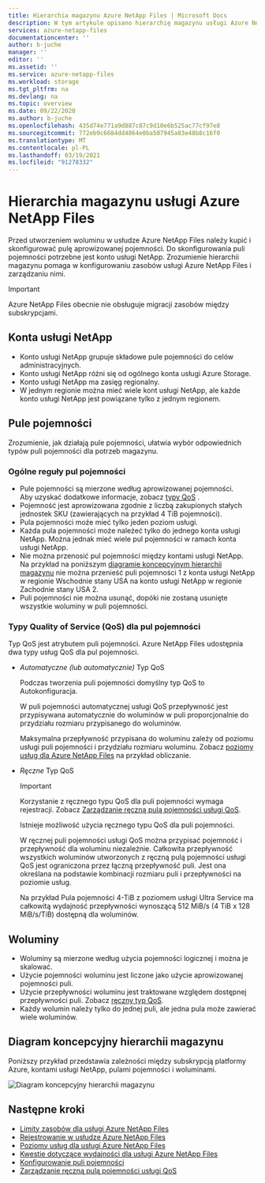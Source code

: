 ```yaml
---
title: Hierarchia magazynu Azure NetApp Files | Microsoft Docs
description: W tym artykule opisano hierarchię magazynu usługi Azure NetApp Files, obejmującą konta, pule pojemności i woluminy.
services: azure-netapp-files
documentationcenter: ''
author: b-juche
manager: ''
editor: ''
ms.assetid: ''
ms.service: azure-netapp-files
ms.workload: storage
ms.tgt_pltfrm: na
ms.devlang: na
ms.topic: overview
ms.date: 09/22/2020
ms.author: b-juche
ms.openlocfilehash: 435d74e771a9d887c87c9d10e6b525ac77cf97e8
ms.sourcegitcommit: 772eb9c6684dd4864e0ba507945a83e48b8c16f0
ms.translationtype: MT
ms.contentlocale: pl-PL
ms.lasthandoff: 03/19/2021
ms.locfileid: "91278332"
---
```

# <a name="storage-hierarchy-of-azure-netapp-files"></a>Hierarchia magazynu usługi Azure NetApp Files

Przed utworzeniem woluminu w usłudze Azure NetApp Files należy kupić i skonfigurować pulę aprowizowanej pojemności.  Do skonfigurowania puli pojemności potrzebne jest konto usługi NetApp. Zrozumienie hierarchii magazynu pomaga w konfigurowaniu zasobów usługi Azure NetApp Files i zarządzaniu nimi.

> [!IMPORTANT] 
> Azure NetApp Files obecnie nie obsługuje migracji zasobów między subskrypcjami.

## <a name="netapp-accounts"></a><a name="azure_netapp_files_account"></a>Konta usługi NetApp

- Konto usługi NetApp grupuje składowe pule pojemności do celów administracyjnych.  
- Konto usługi NetApp różni się od ogólnego konta usługi Azure Storage. 
- Konto usługi NetApp ma zasięg regionalny.   
- W jednym regionie można mieć wiele kont usługi NetApp, ale każde konto usługi NetApp jest powiązane tylko z jednym regionem.

## <a name="capacity-pools"></a><a name="capacity_pools"></a>Pule pojemności

Zrozumienie, jak działają pule pojemności, ułatwia wybór odpowiednich typów puli pojemności dla potrzeb magazynu. 

### <a name="general-rules-of-capacity-pools"></a>Ogólne reguły pul pojemności

- Pule pojemności są mierzone według aprowizowanej pojemności.   
    Aby uzyskać dodatkowe informacje, zobacz [typy QoS](#qos_types) .  
- Pojemność jest aprowizowana zgodnie z liczbą zakupionych stałych jednostek SKU (zawierających na przykład 4 TiB pojemności).
- Pula pojemności może mieć tylko jeden poziom usługi.  
- Każda pula pojemności może należeć tylko do jednego konta usługi NetApp. Można jednak mieć wiele pul pojemności w ramach konta usługi NetApp.  
- Nie można przenosić pul pojemności między kontami usługi NetApp.   
  Na przykład na poniższym [diagramie koncepcyjnym hierarchii magazynu](#conceptual_diagram_of_storage_hierarchy) nie można przenieść puli pojemności 1 z konta usługi NetApp w regionie Wschodnie stany USA na konto usługi NetApp w regionie Zachodnie stany USA 2.  
- Puli pojemności nie można usunąć, dopóki nie zostaną usunięte wszystkie woluminy w puli pojemności.

### <a name="quality-of-service-qos-types-for-capacity-pools"></a><a name="qos_types"></a>Typy Quality of Service (QoS) dla pul pojemności

Typ QoS jest atrybutem puli pojemności. Azure NetApp Files udostępnia dwa typy usług QoS dla pul pojemności. 

- *Automatyczne (lub automatycznie)* Typ QoS  

    Podczas tworzenia puli pojemności domyślny typ QoS to Autokonfiguracja.

    W puli pojemności automatycznej usługi QoS przepływność jest przypisywana automatycznie do woluminów w puli proporcjonalnie do przydziału rozmiaru przypisanego do woluminów. 

    Maksymalna przepływność przypisana do woluminu zależy od poziomu usługi puli pojemności i przydziału rozmiaru woluminu. Zobacz [poziomy usług dla Azure NetApp Files](azure-netapp-files-service-levels.md) na przykład obliczanie.

- <a name="manual_qos_type"></a>*Ręczne* Typ QoS  

     > [!IMPORTANT] 
     > Korzystanie z ręcznego typu QoS dla puli pojemności wymaga rejestracji.  Zobacz [Zarządzanie ręczną pulą pojemności usługi QoS](manage-manual-qos-capacity-pool.md).  

    Istnieje możliwość użycia ręcznego typu QoS dla puli pojemności.

    W ręcznej puli pojemności usługi QoS można przypisać pojemność i przepływność dla woluminu niezależnie. Całkowita przepływność wszystkich woluminów utworzonych z ręczną pulą pojemności usługi QoS jest ograniczona przez łączną przepływność puli.  Jest ona określana na podstawie kombinacji rozmiaru puli i przepływności na poziomie usług. 

    Na przykład Pula pojemności 4-TiB z poziomem usługi Ultra Service ma całkowitą wydajność przepływności wynoszącą 512 MiB/s (4 TiB x 128 MiB/s/TiB) dostępną dla woluminów.


## <a name="volumes"></a><a name="volumes"></a>Woluminy

- Woluminy są mierzone według użycia pojemności logicznej i można je skalować. 
- Użycie pojemności woluminu jest liczone jako użycie aprowizowanej pojemności puli.
- Użycie przepływności woluminu jest traktowane względem dostępnej przepływności puli. Zobacz [ręczny typ QoS](#manual_qos_type).
- Każdy wolumin należy tylko do jednej puli, ale jedna pula może zawierać wiele woluminów. 

## <a name="conceptual-diagram-of-storage-hierarchy"></a><a name="conceptual_diagram_of_storage_hierarchy"></a>Diagram koncepcyjny hierarchii magazynu 
Poniższy przykład przedstawia zależności między subskrypcją platformy Azure, kontami usługi NetApp, pulami pojemności i woluminami.   

![Diagram koncepcyjny hierarchii magazynu](../media/azure-netapp-files/azure-netapp-files-storage-hierarchy.png)

## <a name="next-steps"></a>Następne kroki

- [Limity zasobów dla usługi Azure NetApp Files](azure-netapp-files-resource-limits.md)
- [Rejestrowanie w usłudze Azure NetApp Files](azure-netapp-files-register.md)
- [Poziomy usług dla usługi Azure NetApp Files](azure-netapp-files-service-levels.md)
- [Kwestie dotyczące wydajności dla usługi Azure NetApp Files](azure-netapp-files-performance-considerations.md)
- [Konfigurowanie puli pojemności](azure-netapp-files-set-up-capacity-pool.md)
- [Zarządzanie ręczną pulą pojemności usługi QoS](manage-manual-qos-capacity-pool.md)
